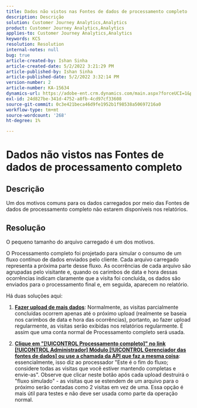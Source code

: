 ```yaml
---
title: Dados não vistos nas Fontes de dados de processamento completo
description: Descrição
solution: Customer Journey Analytics,Analytics
product: Customer Journey Analytics,Analytics
applies-to: Customer Journey Analytics,Analytics
keywords: KCS
resolution: Resolution
internal-notes: null
bug: true
article-created-by: Ishan Sinha
article-created-date: 5/2/2022 3:21:29 PM
article-published-by: Ishan Sinha
article-published-date: 5/2/2022 3:32:14 PM
version-number: 2
article-number: KA-15634
dynamics-url: https://adobe-ent.crm.dynamics.com/main.aspx?forceUCI=1&pagetype=entityrecord&etn=knowledgearticle&id=a08c6085-2bca-ec11-a7b5-6045bd00dca1
exl-id: 24d827be-341d-4752-a8fb-4cd97cf33608
source-git-commit: 0c3e421beca46d9fe1952b1f98538a50697216a0
workflow-type: tm+mt
source-wordcount: '268'
ht-degree: 1%

---
```


# Dados não vistos nas Fontes de dados de processamento completo

## Descrição


Um dos motivos comuns para os dados carregados por meio das Fontes de dados de processamento completo não estarem disponíveis nos relatórios.


## Resolução


O pequeno tamanho do arquivo carregado é um dos motivos.

O Processamento completo foi projetado para simular o consumo de um fluxo contínuo de dados enviados pelo cliente. Cada arquivo carregado representa a próxima parte desse fluxo. As ocorrências de cada arquivo são agrupadas pelo visitante e, quando os carimbos de data e hora dessas ocorrências indicam claramente que a visita foi concluída, os dados são enviados para o processamento final e, em seguida, aparecem no relatório.

Há duas soluções aqui:

1. <u><b>Fazer upload de mais dados</b></u>: Normalmente, as visitas parcialmente concluídas ocorrem apenas até o próximo upload (realmente se baseia nos carimbos de data e hora das ocorrências), portanto, ao fazer upload regularmente, as visitas serão exibidas nos relatórios regularmente. É assim que uma conta normal de Processamento completo será usada.

2. <u><b>Clique em &quot;[!UICONTROL Processamento completo]&quot; no link [!UICONTROL Administrador] Módulo [!UICONTROL Gerenciador das fontes de dados] ou use a chamada da API que faz a mesma coisa</b></u>: essencialmente, isso diz ao processador &quot;Este é o fim do fluxo; considere todas as visitas que você estiver mantendo completas e envie-as&quot;. Observe que clicar neste botão após cada upload destruirá o &quot;fluxo simulado&quot; - as visitas que se estendem de um arquivo para o próximo serão contadas como 2 visitas em vez de uma. Essa opção é mais útil para testes e não deve ser usada como parte da operação normal.
